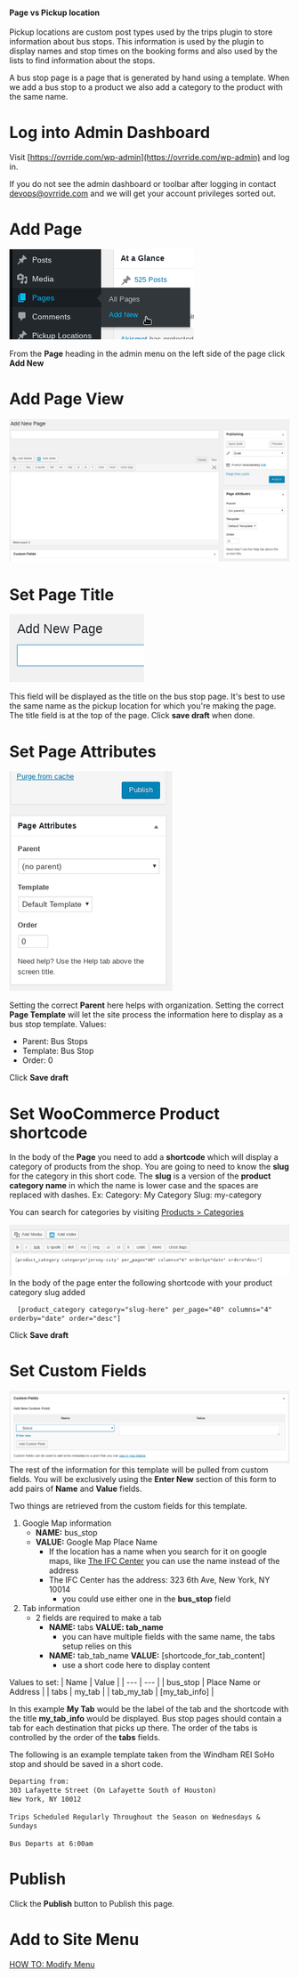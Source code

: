 <!-- TITLE: Create Bus Stop Page -->
<!-- SUBTITLE: Generate the public page for a bus stop -->

#### Page vs Pickup location
Pickup locations are custom post types used by the trips plugin to store information about bus stops. This information is used by the plugin to display names and stop times on the booking forms and also used by the lists to find information about the stops.

A bus stop page is a page that is generated by hand using a template. When we add a bus stop to a product we also add a category to the product with the same name. 

# Log into Admin Dashboard
Visit [https://ovrride.com/wp-admin](https://ovrride.com/wp-admin) and log in.

If you do not see the admin dashboard or toolbar after logging in contact [devops@ovrride.com](mailto:devops@ovrride.com) and we will get your account privileges sorted out.

# Add Page
![Page Add New](/uploads/page-add-new.png "Page Add New")

From the **Page** heading in the admin menu on the left side of the page click **Add New**

# Add Page View
![Page Add View](/uploads/page-add-view.png "Page Add View")

# Set Page Title
![Add New Page](/uploads/add-new-page.png "Add New Page")

This field will be displayed as the title on the bus stop page. It's best to use the same name as the pickup location for which you're making the page.
The title field is at the top of the page.
Click **save draft** when done.

# Set Page Attributes
![Page Attributes](/uploads/page-attributes.png "Page Attributes")

Setting the correct **Parent** here helps with organization. Setting the correct **Page Template** will let the site process the information here to display as a bus stop template.
Values:
* Parent: Bus Stops
* Template: Bus Stop
* Order: 0

Click **Save draft**

# Set WooCommerce Product shortcode
In the body of the **Page** you need to add a **shortcode** which will display a category of products from the shop.
You are going to need to know the **slug** for the category in this short code. The **slug** is a version of the **product category name** in which the name is lower case and the spaces are replaced with dashes.
Ex: 
Category: My Category Slug: my-category

You can search for categories by visiting [Products > Categories](https://ovrride.com/wp-admin/edit-tags.php?taxonomy=product_cat&post_type=product)
<!-- COME BACK AND MAKE THIS: If this is a new stop and not on any products yet then you may need to [HOW TO: Create a new product category](#) -->

![Page Body](/uploads/page-body.png "Page Body")
In the body of the page enter the following shortcode with your product category slug added
``` 
  [product_category category="slug-here" per_page="40" columns="4" orderby="date" order="desc"]
```
Click **Save draft**

# Set Custom Fields
![Page Custom Fields](/uploads/page-custom-fields.png "Page Custom Fields")
The rest of the information for this template will be pulled from custom fields. You will be exclusively using the **Enter New** section of this form to add pairs of  **Name** and **Value** fields.

Two things are retrieved from the custom fields for this template.
1. Google Map information
	* **NAME:** bus_stop
	*  **VALUE:** Google Map Place Name
		*  If the location has a name when you search for it on google maps, like [The IFC Center](https://www.google.com/maps/place/IFC+Center/@40.731225,-74.001423,19z/data=!4m5!3m4!1s0x0:0xdae73e0f53cd2d4d!8m2!3d40.7312056!4d-74.0016722?hl=en-US) you can use the name instead of the address
		*  The IFC Center has the address: 323 6th Ave, New York, NY 10014
			*  you could use either one in the **bus_stop** field
2. Tab information
	* 2 fields are required to make a tab
		* **NAME:** tabs **VALUE: tab_name**
			*  you can have multiple fields with the same name, the tabs setup relies on this
		*  **NAME:** tab_tab_name **VALUE:** [shortcode_for_tab_content]
			*  use a short code here to display content
			<!--*  COME BACK AND MAKE THIS[HOW TO: Create a shortcode](#) -->
			
Values to set:
| Name | Value |
| --- | --- |
| bus_stop | Place Name or Address |
| tabs | my_tab |
| tab_my_tab | [my_tab_info] |

In this example **My Tab** would be the label of the tab and the shortcode with the title **my_tab_info** would be displayed.
Bus stop pages should contain a tab for each destination that picks up there. The order of the tabs is controlled by the order of the **tabs** fields.

The following is an example template taken from the Windham REI SoHo stop and should be saved in a short code. 
```
Departing from:
303 Lafayette Street (On Lafayette South of Houston)
New York, NY 10012

Trips Scheduled Regularly Throughout the Season on Wednesdays & Sundays

Bus Departs at 6:00am
```
<!-- COME BACK AND MAKE THIS PAGE [HOW TO: Create a shortcode](#) -->

# Publish
Click the **Publish** button to Publish this page.

# Add to Site Menu
[HOW TO: Modify Menu](https://wiki.ovrride.com/how-to/modify-menu)